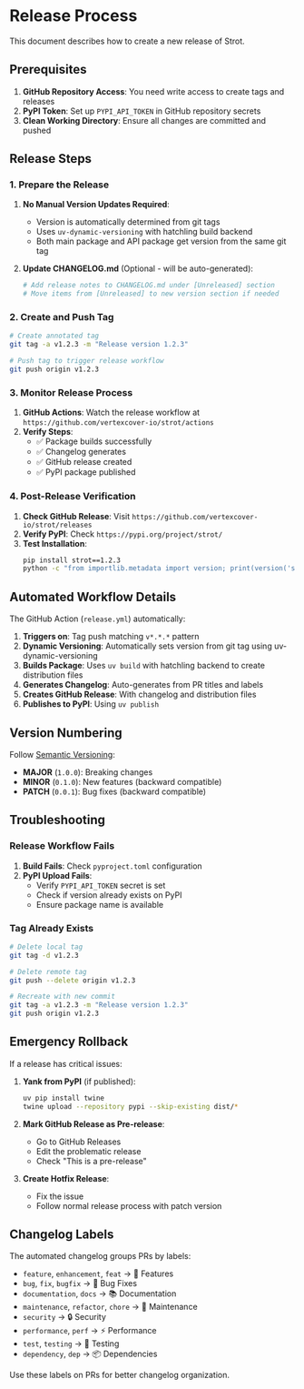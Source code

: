 # Release Process

This document describes how to create a new release of Strot.

## Prerequisites

1. **GitHub Repository Access**: You need write access to create tags and releases
2. **PyPI Token**: Set up `PYPI_API_TOKEN` in GitHub repository secrets
3. **Clean Working Directory**: Ensure all changes are committed and pushed

## Release Steps

### 1. Prepare the Release

1. **No Manual Version Updates Required**:

   - Version is automatically determined from git tags
   - Uses `uv-dynamic-versioning` with hatchling build backend
   - Both main package and API package get version from the same git tag

2. **Update CHANGELOG.md** (Optional - will be auto-generated):
   ```bash
   # Add release notes to CHANGELOG.md under [Unreleased] section
   # Move items from [Unreleased] to new version section if needed
   ```

### 2. Create and Push Tag

```bash
# Create annotated tag
git tag -a v1.2.3 -m "Release version 1.2.3"

# Push tag to trigger release workflow
git push origin v1.2.3
```

### 3. Monitor Release Process

1. **GitHub Actions**: Watch the release workflow at `https://github.com/vertexcover-io/strot/actions`
2. **Verify Steps**:
   - ✅ Package builds successfully
   - ✅ Changelog generates
   - ✅ GitHub release created
   - ✅ PyPI package published

### 4. Post-Release Verification

1. **Check GitHub Release**: Visit `https://github.com/vertexcover-io/strot/releases`
2. **Verify PyPI**: Check `https://pypi.org/project/strot/`
3. **Test Installation**:
   ```bash
   pip install strot==1.2.3
   python -c "from importlib.metadata import version; print(version('strot'))"
   ```

## Automated Workflow Details

The GitHub Action (`release.yml`) automatically:

1. **Triggers on**: Tag push matching `v*.*.*` pattern
2. **Dynamic Versioning**: Automatically sets version from git tag using uv-dynamic-versioning
3. **Builds Package**: Uses `uv build` with hatchling backend to create distribution files
4. **Generates Changelog**: Auto-generates from PR titles and labels
5. **Creates GitHub Release**: With changelog and distribution files
6. **Publishes to PyPI**: Using `uv publish`

## Version Numbering

Follow [Semantic Versioning](https://semver.org/):

- **MAJOR** (`1.0.0`): Breaking changes
- **MINOR** (`0.1.0`): New features (backward compatible)
- **PATCH** (`0.0.1`): Bug fixes (backward compatible)

## Troubleshooting

### Release Workflow Fails

1. **Build Fails**: Check `pyproject.toml` configuration
2. **PyPI Upload Fails**:
   - Verify `PYPI_API_TOKEN` secret is set
   - Check if version already exists on PyPI
   - Ensure package name is available

### Tag Already Exists

```bash
# Delete local tag
git tag -d v1.2.3

# Delete remote tag
git push --delete origin v1.2.3

# Recreate with new commit
git tag -a v1.2.3 -m "Release version 1.2.3"
git push origin v1.2.3
```

## Emergency Rollback

If a release has critical issues:

1. **Yank from PyPI** (if published):

   ```bash
   uv pip install twine
   twine upload --repository pypi --skip-existing dist/*
   ```

2. **Mark GitHub Release as Pre-release**:

   - Go to GitHub Releases
   - Edit the problematic release
   - Check "This is a pre-release"

3. **Create Hotfix Release**:
   - Fix the issue
   - Follow normal release process with patch version

## Changelog Labels

The automated changelog groups PRs by labels:

- `feature`, `enhancement`, `feat` → 🚀 Features
- `bug`, `fix`, `bugfix` → 🐛 Bug Fixes
- `documentation`, `docs` → 📚 Documentation
- `maintenance`, `refactor`, `chore` → 🔧 Maintenance
- `security` → 🔒 Security
- `performance`, `perf` → ⚡ Performance
- `test`, `testing` → 🧪 Testing
- `dependency`, `dep` → 📦 Dependencies

Use these labels on PRs for better changelog organization.
